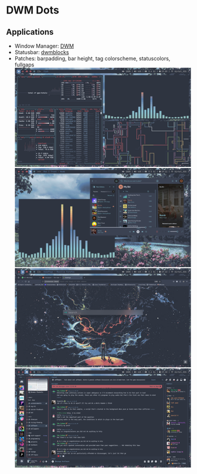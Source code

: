 # DWM Dots

## Applications
- Window Manager: [DWM](https://dwm.suckless.org/)
- Statusbar:      [dwmblocks](https://github.com/torrinfail/dwmblocks)
- Patches: barpadding, bar height, tag colorscheme, statuscolors, fullgaps
![main_page](main.png)
![spot_cava](spot_cava.png)
![firefox](firefox.png)
![discord](discord.png)
